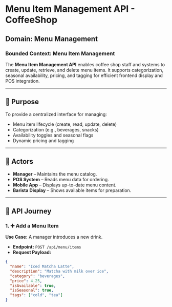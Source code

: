 # Menu Item Management API - CoffeeShop

## Domain: Menu Management  
### Bounded Context: Menu Item Management

The **Menu Item Management API** enables coffee shop staff and systems to create, update, retrieve, and delete menu items. It supports categorization, seasonal availability, pricing, and tagging for efficient frontend display and POS integration.

---

## 📌 Purpose

To provide a centralized interface for managing:
- Menu item lifecycle (create, read, update, delete)
- Categorization (e.g., beverages, snacks)
- Availability toggles and seasonal flags
- Dynamic pricing and tagging

---

## 👤 Actors
- **Manager** – Maintains the menu catalog.
- **POS System** – Reads menu data for ordering.
- **Mobile App** – Displays up-to-date menu content.
- **Barista Display** – Shows available items for preparation.

---

## 🧭 API Journey

### 1. ➕ Add a Menu Item
**Use Case:** A manager introduces a new drink.

- **Endpoint:** `POST /api/menu/items`
- **Request Payload:**
```json
{
  "name": "Iced Matcha Latte",
  "description": "Matcha with milk over ice",
  "category": "beverages",
  "price": 4.25,
  "isAvailable": true,
  "isSeasonal": true,
  "tags": ["cold", "tea"]
}
